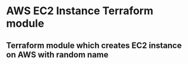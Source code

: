 # AWS EC2 Instance Terraform module

## Terraform module which creates EC2 instance on AWS with random name
